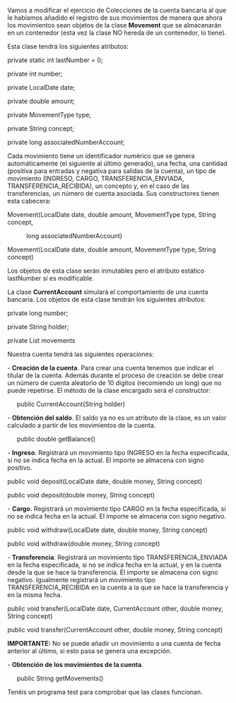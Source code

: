﻿Vamos a modificar el ejercicio de Colecciones de la cuenta bancaria al que le habíamos añadido el registro de sus movimientos de manera que ahora los movimientos sean objetos de la clase **Movement** que se almacenarán en un contenedor (esta vez la clase NO hereda de un contenedor, lo tiene).

Esta clase tendrá los siguientes atributos:

private static int lastNumber = 0;



private int number;

private LocalDate date;

private double amount;

private MovementType type;

private String concept;

private long associatedNumberAccount;

Cada movimiento tiene un identificador numérico que se genera automáticamente (el siguiente al último generado), una fecha, una cantidad (positiva para entradas y negativa para salidas de la cuenta), un tipo de movimiento (INGRESO, CARGO, TRANSFERENCIA\_ENVIADA, TRANSFERENCIA\_RECIBIDA), un concepto y, en el caso de las transferencias, un número de cuenta asociada. Sus constructores tienen esta cabecera:

Movement(LocalDate date, double amount, MovementType type, String concept,

`      `long associatedNumberAccount)

Movement(LocalDate date, double amount, MovementType type, String concept)

Los objetos de esta clase serán inmutables pero el atributo estático lastNumber sí es modificable.

La clase **CurrentAccount** simulará el comportamiento de una cuenta bancaria. Los objetos de esta clase tendrán los siguientes atributos:

private long number;

private String holder;

private List<Movement> movements

Nuestra cuenta tendrá las siguientes operaciones:

\- **Creación de la cuenta**. Para crear una cuenta tenemos que indicar el titular de la cuenta. Además durante el proceso de creación se debe crear un número de cuenta aleatorio de 10 dígitos (recomiendo un long) que no puede repetirse. El método de la clase encargado será el constructor:

`	`public CurrentAccount(String holder)

\- **Obtención del saldo**. El saldo ya no es un atributo de la clase, es un valor calculado a partir de los movimientos de la cuenta.

`	`public double getBalance()

\- **Ingreso**. Registrará un movimiento tipo INGRESO en la fecha especificada, si no se indica fecha en la actual. El importe se almacena con signo positivo.

public void deposit(LocalDate date, double money, String concept)

public void deposit(double money, String concept)

\- **Cargo**. Registrará un movimiento tipo CARGO en la fecha especificada, si no se indica fecha en la actual. El importe se almacena con signo negativo.

public void withdraw(LocalDate date, double money, String concept)

public void withdraw(double money, String concept)

\- **Transferencia**. Registrará un movimiento tipo TRANSFERENCIA\_ENVIADA en la fecha especificada, si no se indica fecha en la actual, y en la cuenta desde la que se hace la transferencia. El importe se almacena con signo negativo. Igualmente registrará un movimiento tipo TRANSFERENCIA\_RECIBIDA en la cuenta a la que se hace la transferencia y en la misma fecha.

public void transfer(LocalDate date, CurrentAccount other, double money, String concept)

public void transfer(CurrentAccount other, double money, String concept)

**IMPORTANTE:** No se puede añadir un movimiento a una cuenta de fecha anterior al último, si esto pasa se genera una excepción.

\- **Obtención de los movimientos de la cuenta**.

`	`public String getMovements()

Tenéis un programa test para comprobar que las clases funcionan.

